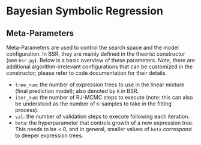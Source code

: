 # Bayesian Symbolic Regression

## Meta-Parameters

Meta-Parameters are used to control the search space and the model configuration. In BSR, they are mainly defined in the theorist constructor (see `bsr.py`). Below is a basic overview of these parameters. Note, there are additional algorithm-irrelevant configurations that can be customized in the constructor; please refer to code documentation for their details.

- `tree_num`: the number of expression trees to use in the linear mixture (final prediction model); also denoted by `K` in BSR.
- `iter_num`: the number of RJ-MCMC steps to execute (note: this can also be understood as the number of `K`-samples to take in the fitting process).
- `val`: the number of validation steps to execute following each iteration.
- `beta`: the hyperparameter that controls growth of a new expression tree. This needs to be < 0, and in general, smaller values of `beta` correspond to deeper expression trees.

